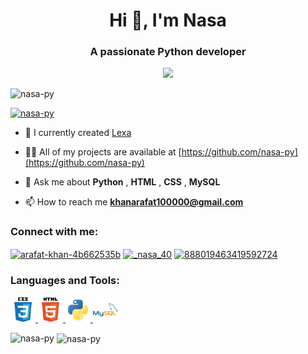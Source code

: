 <h1 align="center">Hi 👋, I'm Nasa</h1>
<h3 align="center">A passionate Python developer</h3>

<div align="center">
  <img height="200" src="https://media4.giphy.com/media/v1.Y2lkPTc5MGI3NjExcmE5NmI3a3R5aHE4b2ZhZnFuaW9zb3h3OWtlcm93NXFsZ2QxYWllaiZlcD12MV9pbnRlcm5hbF9naWZfYnlfaWQmY3Q9Zw/78XCFBGOlS6keY1Bil/giphy.gif"  />
</div>

<p align="left"> <img src="https://komarev.com/ghpvc/?username=nasa-py&label=Profile%200views&color=0e75b6&style=flat" alt="nasa-py" /> </p>

<p align="left"> <a href="https://github.com/ryo-ma/github-profile-trophy"><img src="https://github-profile-trophy.vercel.app/?username=nasa-py" alt="nasa-py" /></a> </p>

- 🔭 I currently created [Lexa](https://github.com/Nasa-py/Lexa)

- 👨‍💻 All of my projects are available at [https://github.com/nasa-py](https://github.com/nasa-py)

- 💬 Ask me about **Python** , **HTML** , **CSS** , **MySQL**

- 📫 How to reach me **khanarafat100000@gmail.com**

<h3 align="left">Connect with me:</h3>
<p align="left">
<a href="https://linkedin.com/in/arafat-khan-4b662535b" target="blank"><img align="center" src="https://raw.githubusercontent.com/rahuldkjain/github-profile-readme-generator/master/src/images/icons/Social/linked-in-alt.svg" alt="arafat-khan-4b662535b" height="30" width="40" /></a>
<a href="https://instagram.com/_nasa_40" target="blank"><img align="center" src="https://raw.githubusercontent.com/rahuldkjain/github-profile-readme-generator/master/src/images/icons/Social/instagram.svg" alt="_nasa_40" height="30" width="40" /></a>
<a href="https://discord.com/users/888019463419592724" target="blank"><img align="center" src="https://raw.githubusercontent.com/rahuldkjain/github-profile-readme-generator/master/src/images/icons/Social/discord.svg" alt="888019463419592724" height="30" width="40" /></a>
</p>

<h3 align="left">Languages and Tools:</h3>
<p align="left"> <a href="https://www.w3schools.com/css/" target="_blank" rel="noreferrer"> <img src="https://raw.githubusercontent.com/devicons/devicon/master/icons/css3/css3-original-wordmark.svg" alt="css3" width="40" height="40"/> </a> <a href="https://www.w3.org/html/" target="_blank" rel="noreferrer"> <img src="https://raw.githubusercontent.com/devicons/devicon/master/icons/html5/html5-original-wordmark.svg" alt="html5" width="40" height="40"/> </a> <a href="https://www.python.org" target="_blank" rel="noreferrer"> <img src="https://raw.githubusercontent.com/devicons/devicon/master/icons/python/python-original.svg" alt="python" width="40" height="40"/> </a> 
 <a href="https://www.mysql.com/" target="_blank" rel="noreferrer"><img src="https://raw.githubusercontent.com/devicons/devicon/master/icons/mysql/mysql-original-wordmark.svg" alt="mysql" width="40" height="40"/></a>
</p>

<p><img align="left" src="https://github-readme-stats.vercel.app/api/top-langs?username=nasa-py&show_icons=true&locale=en&layout=compact" alt="nasa-py" /></p>

<p>&nbsp;<img align="center" src="https://github-readme-stats.vercel.app/api?username=nasa-py&show_icons=true&locale=en" alt="nasa-py" /></p>
